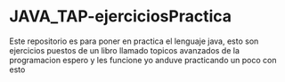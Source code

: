 # JAVA_TAP-ejerciciosPractica
Este repositorio es para poner en practica el lenguaje java, esto son ejercicios puestos de un libro llamado topicos avanzados  de la programacion espero y les funcione yo anduve practicando un poco con esto

